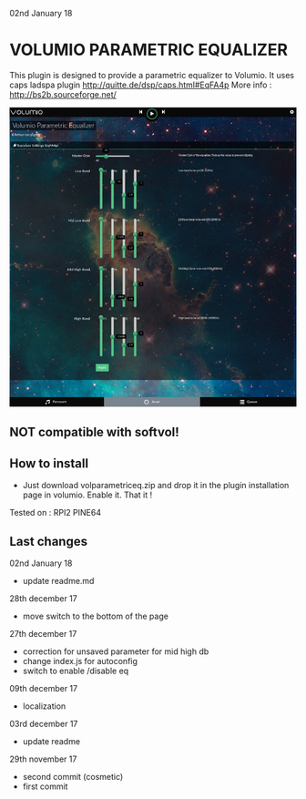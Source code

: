 02nd January 18
#	VOLUMIO PARAMETRIC EQUALIZER

This plugin is designed to provide a parametric equalizer to Volumio.
It uses caps ladspa plugin
http://quitte.de/dsp/caps.html#EqFA4p
More info : http://bs2b.sourceforge.net/

![Alt text](volparametriceq.jpg?raw=true "Parametric Equalizer")

## NOT compatible with softvol!

## How to install

- Just download volparametriceq.zip and drop it in the plugin installation page in volumio.
Enable it. That it !


Tested on :
RPI2
PINE64


## Last changes

02nd January 18
- update readme.md

28th december 17
- move switch to the bottom of the page

27th december 17

- correction for unsaved parameter for mid high db
- change index.js for autoconfig
- switch to enable /disable eq

09th december 17

- localization

03rd december 17
- update readme

29th november 17
- second commit (cosmetic)
- first commit
